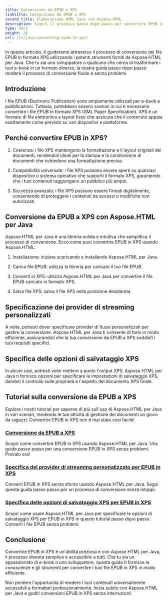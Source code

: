 ```yaml
---
title: Conversione da EPUB a XPS
linktitle: Conversione da EPUB a XPS
second_title: Elaborazione HTML Java con Aspose.HTML
description: Scopri il processo passo dopo passo per convertire EPUB in XPS usando Aspose.HTML Java. Impara a specificare provider di streaming personalizzati e opzioni di salvataggio XPS per le conversioni.
type: docs
weight: 28
url: /it/java/converting-epub-to-xps/
---
```


In questo articolo, ti guideremo attraverso il processo di conversione dei file EPUB in formato XPS utilizzando i potenti strumenti forniti da Aspose.HTML per Java. Che tu sia uno sviluppatore o qualcuno che cerca di trasformare i tuoi e-book in un formato diverso, la nostra guida passo dopo passo renderà il processo di conversione fluido e senza problemi.

## Introduzione

I file EPUB (Electronic Publication) sono ampiamente utilizzati per e-book e pubblicazioni. Tuttavia, potrebbero esserci scenari in cui è necessario convertire i file EPUB in formato XPS (XML Paper Specification). XPS è un formato di file elettronico a layout fisso che assicura che il contenuto appaia esattamente come previsto su vari dispositivi e piattaforme.

## Perché convertire EPUB in XPS?

1. Coerenza: i file XPS mantengono la formattazione e il layout originali dei documenti, rendendoli ideali per la stampa e la condivisione di documenti che richiedono una formattazione precisa.

2. Compatibilità universale: i file XPS possono essere aperti su qualsiasi dispositivo o sistema operativo che supporti il formato XPS, garantendo che i tuoi contenuti raggiungano un pubblico più ampio.

3. Sicurezza avanzata: i file XPS possono essere firmati digitalmente, consentendo di proteggere i contenuti da accessi o modifiche non autorizzati.

## Conversione da EPUB a XPS con Aspose.HTML per Java

Aspose.HTML per Java è una libreria solida e intuitiva che semplifica il processo di conversione. Ecco come puoi convertire EPUB in XPS usando Aspose.HTML:

1. Installazione: iniziare scaricando e installando Aspose.HTML per Java.

2. Carica file EPUB: utilizza la libreria per caricare il tuo file EPUB.

3. Converti in XPS: utilizza Aspose.HTML per Java per convertire il file EPUB caricato in formato XPS.

4. Salva file XPS: salva il file XPS nella posizione desiderata.

## Specificazione dei provider di streaming personalizzati

A volte, potresti dover specificare provider di flussi personalizzati per gestire la conversione. Aspose.HTML per Java ti consente di farlo in modo efficiente, assicurandoti che la tua conversione da EPUB a XPS soddisfi i tuoi requisiti specifici.

## Specifica delle opzioni di salvataggio XPS

In alcuni casi, potresti voler mettere a punto l'output XPS. Aspose.HTML per Java ti fornisce opzioni per specificare le impostazioni di salvataggio XPS, dandoti il controllo sulle proprietà e l'aspetto del documento XPS finale.

## Tutorial sulla conversione da EPUB a XPS
Esplora i nostri tutorial per saperne di più sull'uso di Aspose.HTML per Java in vari scenari, rendendo le tue attività di gestione dei documenti un gioco da ragazzi. Convertire EPUB in XPS non è mai stato così facile!
### [Conversione da EPUB a XPS](./convert-epub-to-xps/)
Scopri come convertire EPUB in XPS usando Aspose.HTML per Java. Una guida passo passo per una conversione EPUB in XPS senza problemi. Provalo ora!
### [Specifica del provider di streaming personalizzato per EPUB in XPS](./convert-epub-to-xps-specify-custom-stream-provider/)
Converti EPUB in XPS senza sforzo usando Aspose.HTML per Java. Segui questa guida passo passo per un processo di conversione senza intoppi.
### [Specifica delle opzioni di salvataggio XPS per EPUB in XPS](./convert-epub-to-xps-specify-xps-save-options/)
Scopri come usare Aspose.HTML per Java per specificare le opzioni di salvataggio XPS per EPUB in XPS in questo tutorial passo dopo passo. Converti i file EPUB senza problemi.

## Conclusione

Convertire EPUB in XPS è un'abilità preziosa e con Aspose.HTML per Java, il processo diventa semplice e accessibile a tutti. Che tu sia un appassionato di e-book o uno sviluppatore, questa guida ti fornisce le conoscenze e gli strumenti per convertire i tuoi file EPUB in XPS in modo efficiente.

Non perdere l'opportunità di rendere i tuoi contenuti universalmente accessibili e formattati professionalmente. Inizia subito con Aspose.HTML per Java e goditi conversioni EPUB in XPS senza interruzioni!